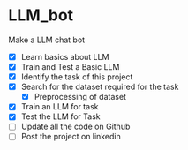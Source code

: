 # LLM_bot
Make a LLM chat bot
- [X] Learn basics about LLM 
- [X] Train and Test a Basic LLM 
- [X] Identify the task of this project
- [X] Search for the dataset required for the task
  - [X] Preprocessing of dataset
- [X] Train an LLM for task 
- [X] Test the LLM for Task 
- [ ] Update all the code on Github 
- [ ] Post the project on linkedin
